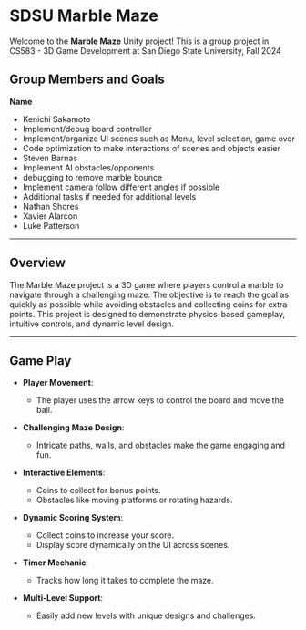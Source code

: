 # SDSU Marble Maze

Welcome to the **Marble Maze** Unity project! This is a group project in CS583 - 3D Game Development at San Diego State University, Fall 2024

## **Group Members and Goals**
**Name**
 - Kenichi Sakamoto 
  - Implement/debug board controller 
  - Implement/organize UI scenes such as Menu, level selection, game over
  - Code optimization to make interactions of scenes and objects easier
 - Steven Barnas
  - Implement AI obstacles/opponents
  - debugging to remove marble bounce
  - Implement camera follow different angles if possible
  - Additional tasks if needed for additional levels
 - Nathan Shores 
 - Xavier Alarcon
 - Luke Patterson

---

## **Overview**

The Marble Maze project is a 3D game where players control a marble to navigate through a challenging maze. The objective is to reach the goal as quickly as possible while avoiding obstacles and collecting coins for extra points. This project is designed to demonstrate physics-based gameplay, intuitive controls, and dynamic level design.

---

## **Game Play**
- **Player Movement**:
  - The player uses the arrow keys to control the board and move the ball.
  
- **Challenging Maze Design**:
  - Intricate paths, walls, and obstacles make the game engaging and fun.

- **Interactive Elements**:
  - Coins to collect for bonus points.
  - Obstacles like moving platforms or rotating hazards.
  
- **Dynamic Scoring System**:
  - Collect coins to increase your score.
  - Display score dynamically on the UI across scenes.

- **Timer Mechanic**:
  - Tracks how long it takes to complete the maze.

- **Multi-Level Support**:
  - Easily add new levels with unique designs and challenges.